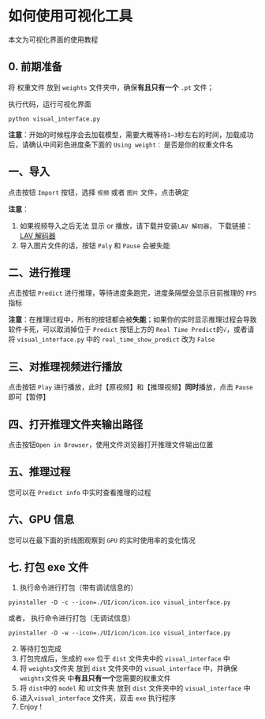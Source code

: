# 如何使用可视化工具

本文为可视化界面的使用教程

## 0. 前期准备
将 权重文件 放到 `weights` 文件夹中，确保**有且只有一个** `.pt` 文件；

执行代码，运行可视化界面
```shell script
python visual_interface.py
```

**注意**：开始的时候程序会去加载模型，需要大概等待`1~3`秒左右的时间，加载成功后，请确认中间彩色进度条下面的 `Using weight：` 是否是你的权重文件名

## 一、导入

点击按钮 `Import` 按钮，选择 `视频` 或者 `图片` 文件，点击确定

**注意**：
1) 如果视频导入之后无法 显示 or 播放，请下载并安装`LAV 解码器`， 下载链接：[LAV 解码器](https://files.1f0.de/lavf/LAVFilters-0.73.1.exe)
2) 导入图片文件的话，按钮 `Paly` 和 `Pause` 会被失能

## 二、进行推理

点击按钮 `Predict` 进行推理，等待进度条跑完，进度条隔壁会显示目前推理的 `FPS` 指标

**注意**：在推理过程中，所有的按钮都会被**失能**；如果你的实时显示推理过程会导致软件卡死，可以取消掉位于 `Predict` 按钮上方的 `Real Time Predict`的`√`，或者请将 `visual_interface.py` 中的 `real_time_show_predict` 改为 `False`

## 三、对推理视频进行播放

点击按钮 `Play` 进行播放，此时【原视频】和【推理视频】**同时**播放，点击 `Pause` 即可【暂停】

## 四、打开推理文件夹输出路径

点击按钮`Open in Browser`，使用文件浏览器打开推理文件输出位置

## 五、推理过程

您可以在 `Predict info` 中实时查看推理的过程

## 六、GPU 信息

您可以在最下面的折线图观察到 `GPU` 的实时使用率的变化情况

## 七. 打包 exe 文件

1. 执行命令进行打包（带有调试信息的）
```shell script
pyinstaller -D -c --icon=./UI/icon/icon.ico visual_interface.py
```

或者， 执行命令进行打包（无调试信息）
```shell script
pyinstaller -D -w --icon=./UI/icon/icon.ico visual_interface.py
```

2. 等待打包完成
3. 打包完成后，生成的 `exe` 位于 `dist` 文件夹中的 `visual_interface` 中
4. 将 `weights`文件夹 放到 `dist` 文件夹中的 `visual_interface` 中，并确保 `weights`文件夹 中**有且只有一个**您需要的权重文件
5. 将 `dist`中的 `model` 和 `UI`文件夹 放到 `dist` 文件夹中的 `visual_interface` 中
6. 进入`visual_interface` 文件夹，双击 `exe` 执行程序
7. Enjoy !


